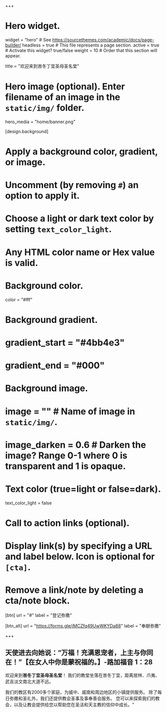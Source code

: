 +++
# Hero widget.
widget = "hero"  # See https://sourcethemes.com/academic/docs/page-builder/
headless = true  # This file represents a page section.
active = true  # Activate this widget? true/false
weight = 10  # Order that this section will appear.

title = "欢迎来到峇冬丁宜圣母圣名堂"

# Hero image (optional). Enter filename of an image in the `static/img/` folder.
hero_media = "home/banner.png"

[design.background]
  # Apply a background color, gradient, or image.
  #   Uncomment (by removing `#`) an option to apply it.
  #   Choose a light or dark text color by setting `text_color_light`.
  #   Any HTML color name or Hex value is valid.

  # Background color.
  color = "#fff"

  # Background gradient.
  # gradient_start = "#4bb4e3"
  # gradient_end = "#000"

  # Background image.
  # image = ""  # Name of image in `static/img/`.
  # image_darken = 0.6  # Darken the image? Range 0-1 where 0 is transparent and 1 is opaque.

  # Text color (true=light or false=dark).
  text_color_light = false

# Call to action links (optional).
#   Display link(s) by specifying a URL and label below. Icon is optional for `[cta]`.
#   Remove a link/note by deleting a cta/note block.
[btn]
  url = "#"
  label = "登记弥撒"

[btn_alt]
  url = "https://forms.gle/jMCZfq49UwWKYDa88"
  label = "奉献弥撒"

+++
## 天使进去向她说：“万福！充满恩宠者，上主与你同在！”【在女人中你是蒙祝福的。】**-路加福音 1：28**

欢迎来到**峇冬丁宜圣母圣名堂**！ 我们的教堂坐落在峇冬丁宜，距离居林、爪夷、武吉淡文南北大道不远。

我们的教区有2000多个家庭，为威中、威南和周边地区的小镇提供服务。 除了每日弥撒和圣礼外，我们还提供教会圣事及事奉善会服务。 您可以来探索我们的教会，以及让教会提供给您以帮助您在圣洁和天主教的信仰中成长。"
